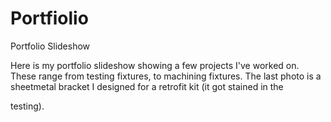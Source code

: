 # Portfiolio

Portfolio Slideshow

Here is my portfolio slideshow showing a few projects I've worked on. These range from testing fixtures, to machining fixtures. The last photo is a sheetmetal bracket I designed for a retrofit kit (it got stained in the 

testing).
